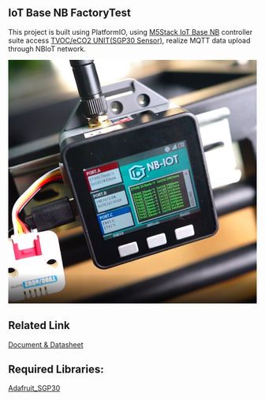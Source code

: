 ## IoT Base NB FactoryTest

This project is built using PlatformIO, using [M5Stack IoT Base NB](https://docs.m5stack.com/en/base/iot_base_nb_cn) controller suite access [TVOC/eCO2 UNIT(SGP30 Sensor)](https://docs.m5stack.com/en/unit/tvoc), realize MQTT data upload through NBIoT network.

![iot_base_nb_factorytest_pic](./image/iot_base_nb_factorytest.jpg)

## Related Link

[Document & Datasheet](https://docs.m5stack.com/en/base/iot_base_nb_cn)

## Required Libraries:

[Adafruit_SGP30](https://github.com/adafruit/Adafruit_SGP30)
